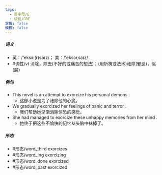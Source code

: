 ```yaml
---
tags:
  - 首字母/E
  - 级别/GRE
掌握: false
模糊: false
---
```

##### 词义
- 英：/'eksɔː(r)saɪz/； 美：/'eksɔrˌsaɪz/
- #词性/vt  消除，除去(不好的或痛苦的想法)；(用祈祷或法术)祛除(邪恶)，驱(魔)
##### 例句
- This novel is an attempt to exorcize his personal demons .
	- 这部小说是为了祛除他的心魔。
- We gradually exorcized her feelings of panic and terror .
	- 我们帮助她渐渐消除惊恐的感觉。
- She had managed to exorcize these unhappy memories from her mind .
	- 她终于把这些不愉快的记忆从头脑中抹掉了。
##### 形态
- #形态/word_third exorcizes
- #形态/word_ing exorcizing
- #形态/word_done exorcized
- #形态/word_past exorcized
